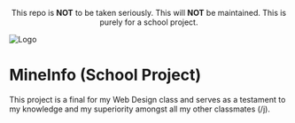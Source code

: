 <div align="center">
  <p>This repo is <strong>NOT</strong> to be taken seriously. This will <strong>NOT</strong> be maintained. This is purely for a school project.</p>
</div>

![Logo](https://i.ibb.co/B2bPtzP/mineinfo-title.png)

# MineInfo (School Project)
This project is a final for my Web Design class and serves as a testament to my knowledge and my superiority amongst all my other classmates (/j).
